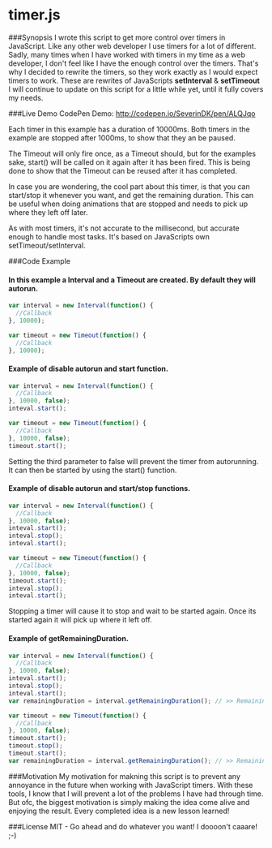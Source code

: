 # timer.js

###Synopsis
I wrote this script to get more control over timers in JavaScript. Like any other web developer I use timers for a lot of different. Sadly, many times when I have worked with timers in my time as a web developer, I don't feel like I have the enough control over the timers. That's why I decided to rewrite the timers, so they work exactly as I would expect timers to work. These are rewrites of JavaScripts <b>setInterval</b> & <b>setTimeout</b> I will continue to update on this script for a little while yet, until it fully covers my needs.

###Live Demo
CodePen Demo: http://codepen.io/SeverinDK/pen/ALQJqo

Each timer in this example has a duration of 10000ms. Both timers in the example are stopped after 1000ms, to show that they an be paused.

The Timeout will only fire once, as a Timeout should, but for the examples sake, start() will be called on it again after it has been fired.
This is being done to show that the Timeout can be reused after it has completed.

In case you are wondering, the cool part about this timer, is that you can start/stop it whenever you want, and get the remaining duration.
This can be useful when doing animations that are stopped and needs to pick up where they left off later. 

As with most timers, it's not accurate to the millisecond, but accurate enough to handle most tasks. It's based on JavaScripts own setTimeout/setInterval.


###Code Example

#### In this example a Interval and a Timeout are created. By default they will autorun.
```javascript
var interval = new Interval(function() { 
  //Callback 
}, 10000);

var timeout = new Timeout(function() { 
  //Callback 
}, 10000);
```

#### Example of disable autorun and start function.
```javascript
var interval = new Interval(function() { 
  //Callback 
}, 10000, false);
inteval.start();

var timeout = new Timeout(function() { 
  //Callback 
}, 10000, false);
timeout.start();
```
Setting the third parameter to false will prevent the timer from autorunning. It can then be started by using the start() function.

#### Example of disable autorun and start/stop functions.
```javascript
var interval = new Interval(function() { 
  //Callback 
}, 10000, false);
inteval.start();
inteval.stop();
inteval.start();

var timeout = new Timeout(function() { 
  //Callback 
}, 10000, false);
timeout.start();
inteval.stop();
inteval.start();
```
Stopping a timer will cause it to stop and wait to be started again. Once its started again it will pick up where it left off.

#### Example of getRemainingDuration.
```javascript
var interval = new Interval(function() { 
  //Callback 
}, 10000, false);
inteval.start();
inteval.stop();
inteval.start();
var remainingDuration = interval.getRemainingDuration(); // >> Remaining duration in milliseconds.

var timeout = new Timeout(function() { 
  //Callback 
}, 10000, false);
timeout.start();
timeout.stop();
timeout.start();
var remainingDuration = interval.getRemainingDuration(); // >> Remaining duration in milliseconds.
```

###Motivation
My motivation for makning this script is to prevent any annoyance in the future when working with JavaScript timers. With these tools, I know that I will prevent a lot of the problems I have had through time.
But ofc, the biggest motivation is simply making the idea come alive and enjoying the result. Every completed idea is a new lesson learned!

###License
MIT - Go ahead and do whatever you want! I doooon't caaare! ;-)
